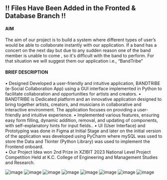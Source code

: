 ## !! Files Have Been Added in the Fronted & Database Branch !!

#### AIM 
The aim of our project is to build a system where different types of user’s would be able to collaborate instantly with our application. If a band has a concert on the next day but due to any sudden reason one of the band member is unable to come , so it's difficult with the band to perform. For that situation we will suggest  them our application i.e., “BandTribe”

#### BRIEF DESCRIPTION
• Designed Developed a user-friendly and intuitive application, BANDTRIBE (e-Social Collaboration App) using a GUI interface implemented in Python to facilitate collaboration and opportunities for artists and creators. 
• BANDTRIBE is Dedicated platform and an innovative application designed to bring together artists, creators, and musicians in collaborative and interactive environment. The application focuses on providing a user-friendly and intuitive experience. 
• Implemented various features, ensuring easy form filling, dynamic addition, removal, and updating of components, with self-explanatory hints for input fields.. 
• UI (User Interface) and Prototyping was done in Figma at Initial Stage and later on the initial version of the application was developed using PyCharm where mySQL was used to store the Data and Tkinter (Python Library) was used to implement the Frontend onboard.  	 
• Our Project Idea won 2nd Prize in XZIBIT 2023 National Level Project Competition Held at K.C. College of Engineering and Management Studies and Research. 

![image](https://github.com/a-zax/BandTribe/assets/98326388/36472b7a-f59d-4268-92d3-89a526a35ba1)
![image](https://github.com/a-zax/BandTribe/assets/98326388/905c7313-61f3-48d9-86a1-8f0feb2fc453)
![image](https://github.com/a-zax/BandTribe/assets/98326388/82d940b7-a330-4cde-ac11-9b1d99ff974a)
![image](https://github.com/a-zax/BandTribe/assets/98326388/48531636-d36f-4148-8bfb-e1ce785dfc43)
![image](https://github.com/a-zax/BandTribe/assets/98326388/a37e6016-7891-47d9-8fd7-5033b07318bf)
![image](https://github.com/a-zax/BandTribe/assets/98326388/a9904927-bb71-4fb1-ba54-8fc378c3efb0)
![image](https://github.com/a-zax/BandTribe/assets/98326388/eb238a94-8708-4726-b776-b6b3f84dbbf6)
![image](https://github.com/a-zax/BandTribe/assets/98326388/2c6870cb-2ffd-46cf-b755-1530a7fe4abb)
